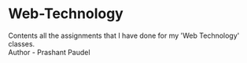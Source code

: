 # Web-Technology
Contents all the assignments that I have done for my 'Web Technology' classes.<br>
Author - Prashant Paudel
